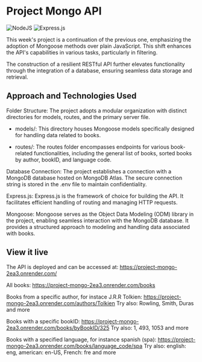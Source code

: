 # Project Mongo API

![NodeJS](https://img.shields.io/badge/node.js-6DA55F?style=for-the-badge&logo=node.js&logoColor=white) ![Express.js](https://img.shields.io/badge/express.js-%23404d59.svg?style=for-the-badge&logo=express&logoColor=%2361DAFB)

This week's project is a continuation of the previous one, emphasizing the adoption of Mongoose methods over plain JavaScript. This shift enhances the API's capabilities in various tasks, particularly in filtering.

The construction of a resilient RESTful API further elevates functionality through the integration of a database, ensuring seamless data storage and retrieval.

## Approach and Technologies Used

Folder Structure:
The project adopts a modular organization with distinct directories for models, routes, and the primary server file.

- models/:
  This directory houses Mongoose models specifically designed for handling data related to books.

- routes/:
  The routes folder encompasses endpoints for various book-related functionalities, including the general list of books, sorted books by author, bookID, and language code.

Database Connection:
The project establishes a connection with a MongoDB database hosted on MongoDB Atlas. The secure connection string is stored in the .env file to maintain confidentiality.

Express.js:
Express.js is the framework of choice for building the API. It facilitates efficient handling of routing and managing HTTP requests.

Mongoose:
Mongoose serves as the Object Data Modeling (ODM) library in the project, enabling seamless interaction with the MongoDB database. It provides a structured approach to modeling and handling data associated with books.

## View it live

The API is deployed and can be accessed at:
https://project-mongo-2ea3.onrender.com/

All books:
https://project-mongo-2ea3.onrender.com/books

Books from a specific author, for instace J.R.R Tolkien:
https://project-mongo-2ea3.onrender.com/authors/Tolkien
Try also: Rowling, Smith, Duras and more

Books with a specific bookID:
https://project-mongo-2ea3.onrender.com/books/byBookID/325
Try also: 1, 493, 1053 and more

Books with a specified language, for instance spanish (spa):
https://project-mongo-2ea3.onrender.com/books/language_code/spa
Try also: english: eng, american: en-US, French: fre and more
